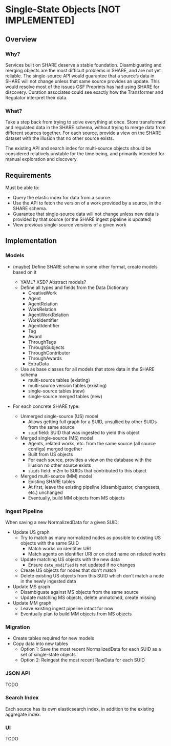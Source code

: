 # Single-State Objects [NOT IMPLEMENTED]

## Overview

### Why?
Services built on SHARE deserve a stable foundation.
Disambiguating and merging objects are the most difficult problems in SHARE, and are not yet reliable.
The single-source API would guarantee that a source’s data in SHARE will not change unless that same source provides an update.
This would resolve most of the issues OSF Preprints has had using SHARE for discovery.
Curation associates could see exactly how the Transformer and Regulator interpret their data.

### What?
Take a step back from trying to solve everything at once.
Store transformed and regulated data in the SHARE schema, without trying to merge data from different sources together.
For each source, provide a view on the SHARE dataset with the illusion that no other source exists.

The existing API and search index for multi-source objects should be considered relatively unstable for the time being, and primarily intended for manual exploration and discovery.

## Requirements
Must be able to:
* Query the elastic index for data from a source.
* Use the API to fetch the version of a work provided by a source, in the SHARE schema.
* Guarantee that single-source data will not change unless new data is provided by that source (or the SHARE ingest pipeline is updated)
* View previous single-source versions of a given work

## Implementation

### Models
* (maybe) Define SHARE schema in some other format, create models based on it
    * YAML? XSD? Abstract models?
    * Define all types and fields from the Data Dictionary
        * CreativeWork
        * Agent
        * AgentRelation
        * WorkRelation
        * AgentWorkRelation
        * WorkIdentifier
        * AgentIdentifier
        * Tag
        * Award
        * ThroughTags
        * ThroughSubjects
        * ThroughContributor
        * ThroughAwards
        * ExtraData
    * Use as base classes for all models that store data in the SHARE schema
        * multi-source tables (existing)
        * multi-source version tables (existing)
        * single-source tables (new)
        * single-source merged tables (new)

* For each concrete SHARE type:
    * Unmerged single-source (US) model
        * Allows getting full graph for a SUID, unsullied by other SUIDs from the same source
        * `suid` field: SUID that was ingested to yield this object
    * Merged single-source (MS) model
        * Agents, related works, etc. from the same source (all source configs) merged together
        * Built from US objects
        * For each source, provides a view on the database with the illusion no other source exists
        * `suids` field: m2m to SUIDs that contributed to this object
    * Merged multi-source (MM) model
        * Existing SHARE tables
        * At first, leave the existing pipeline (disambiguator, changesets, etc.) unchanged
        * Eventually, build MM objects from MS objects

### Ingest Pipeline
When saving a new NormalizedData for a given SUID:
* Update US graph
    * Try to match as many normalized nodes as possible to existing US objects with the same SUID
        * Match works on identifier URI
        * Match agents on identifier URI or on cited name on related works
    * Update matching US objects with the new data
        * Ensure `date_modified` is not updated if no changes
    * Create US objects for nodes that don't match
    * Delete existing US objects from this SUID which don't match a node in the newly ingested data
* Update MS graph
    * Disambiguate against MS objects from the same source
    * Update matching MS objects, delete unmatched, create missing
* Update MM graph
    * Leave existing ingest pipeline intact for now
    * Eventually plan to build MM objects from MS objects

### Migration
* Create tables required for new models
* Copy data into new tables
    * Option 1: Save the most recent NormalizedData for each SUID as a set of single-state objects
    * Option 2: Reingest the most recent RawData for each SUID

### JSON API
TODO

### Search Index
Each source has its own elasticsearch index, in addition to the existing aggregate index.

### UI
TODO
